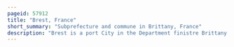 ```yaml
---
pageid: 57912
title: "Brest, France"
short_summary: "Subprefecture and commune in Brittany, France"
description: "Brest is a port City in the Department finistre Brittany. Brest is an important Port and the second largest french military Port after Toulon located in a sheltered Bay not far from the western Tip of a Peninsula. The City is situated on the western Edge of continental France. With 139,456 Inhabitants, Brest forms Western Brittany's largest metropolitan Area, ranking third behind only Nantes and Rennes in the Whole of historic Brittany, and the 25th most populous City in France ; moreover, Brest provides Services to the one million Inhabitants of western Brittany. Although Brest is by far the largest City in Finistère, the Préfecture of the Department is in the much smaller Town of Quimper."
---
```

